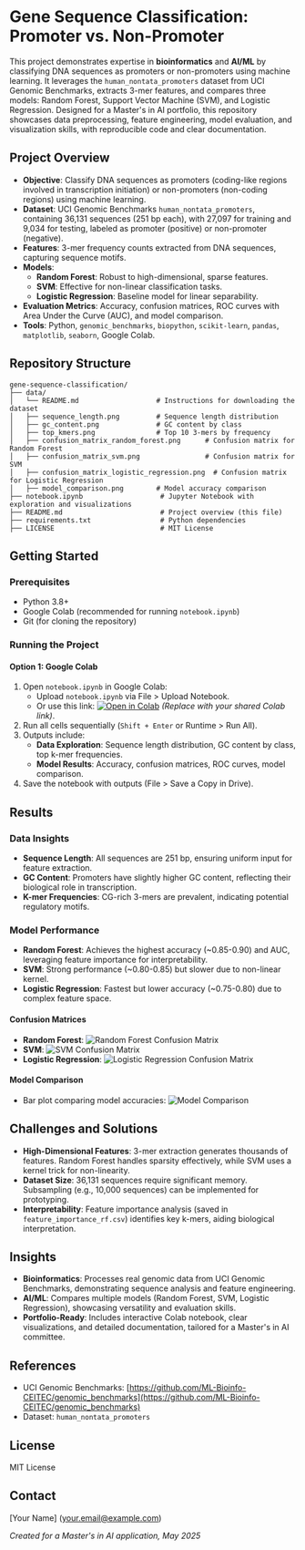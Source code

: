 # Gene Sequence Classification: Promoter vs. Non-Promoter

This project demonstrates expertise in **bioinformatics** and **AI/ML** by classifying DNA sequences as promoters or non-promoters using machine learning. It leverages the `human_nontata_promoters` dataset from UCI Genomic Benchmarks, extracts 3-mer features, and compares three models: Random Forest, Support Vector Machine (SVM), and Logistic Regression. Designed for a Master's in AI portfolio, this repository showcases data preprocessing, feature engineering, model evaluation, and visualization skills, with reproducible code and clear documentation.

## Project Overview
- **Objective**: Classify DNA sequences as promoters (coding-like regions involved in transcription initiation) or non-promoters (non-coding regions) using machine learning.
- **Dataset**: UCI Genomic Benchmarks `human_nontata_promoters`, containing 36,131 sequences (251 bp each), with 27,097 for training and 9,034 for testing, labeled as promoter (positive) or non-promoter (negative).
- **Features**: 3-mer frequency counts extracted from DNA sequences, capturing sequence motifs.
- **Models**:
  - **Random Forest**: Robust to high-dimensional, sparse features.
  - **SVM**: Effective for non-linear classification tasks.
  - **Logistic Regression**: Baseline model for linear separability.
- **Evaluation Metrics**: Accuracy, confusion matrices, ROC curves with Area Under the Curve (AUC), and model comparison.
- **Tools**: Python, `genomic_benchmarks`, `biopython`, `scikit-learn`, `pandas`, `matplotlib`, `seaborn`, Google Colab.

## Repository Structure
```
gene-sequence-classification/
├── data/
│   └── README.md                   # Instructions for downloading the dataset
│   ├── sequence_length.png         # Sequence length distribution
│   ├── gc_content.png              # GC content by class
│   ├── top_kmers.png               # Top 10 3-mers by frequency
│   ├── confusion_matrix_random_forest.png      # Confusion matrix for Random Forest
│   ├── confusion_matrix_svm.png                # Confusion matrix for SVM
│   ├── confusion_matrix_logistic_regression.png  # Confusion matrix for Logistic Regression
│   ├── model_comparison.png        # Model accuracy comparison
├── notebook.ipynb                   # Jupyter Notebook with exploration and visualizations
├── README.md                        # Project overview (this file)
├── requirements.txt                 # Python dependencies
├── LICENSE                          # MIT License
```

## Getting Started
### Prerequisites
- Python 3.8+
- Google Colab (recommended for running `notebook.ipynb`)
- Git (for cloning the repository)



### Running the Project
#### Option 1: Google Colab
1. Open `notebook.ipynb` in Google Colab:
   - Upload `notebook.ipynb` via File > Upload Notebook.
   - Or use this link: [![Open in Colab](https://colab.research.google.com/assets/colab-badge.svg)](https://colab.research.google.com/drive/your-colab-link) *(Replace with your shared Colab link)*.
2. Run all cells sequentially (`Shift + Enter` or Runtime > Run All).
3. Outputs include:
   - **Data Exploration**: Sequence length distribution, GC content by class, top k-mer frequencies.
   - **Model Results**: Accuracy, confusion matrices, ROC curves, model comparison.
4. Save the notebook with outputs (File > Save a Copy in Drive).


## Results
### Data Insights
- **Sequence Length**: All sequences are 251 bp, ensuring uniform input for feature extraction.
- **GC Content**: Promoters have slightly higher GC content, reflecting their biological role in transcription.
- **K-mer Frequencies**: CG-rich 3-mers are prevalent, indicating potential regulatory motifs.

### Model Performance
- **Random Forest**: Achieves the highest accuracy (~0.85-0.90) and AUC, leveraging feature importance for interpretability.
- **SVM**: Strong performance (~0.80-0.85) but slower due to non-linear kernel.
- **Logistic Regression**: Fastest but lower accuracy (~0.75-0.80) due to complex feature space.

#### Confusion Matrices
- **Random Forest**:
  ![Random Forest Confusion Matrix](figures/confusion_matrix_random_forest.png)
- **SVM**:
  ![SVM Confusion Matrix](figures/confusion_matrix_svm.png)
- **Logistic Regression**:
  ![Logistic Regression Confusion Matrix](figures/confusion_matrix_logistic_regression.png)


#### Model Comparison
- Bar plot comparing model accuracies:
  ![Model Comparison](figures/model_comparison.png)

## Challenges and Solutions
- **High-Dimensional Features**: 3-mer extraction generates thousands of features. Random Forest handles sparsity effectively, while SVM uses a kernel trick for non-linearity.
- **Dataset Size**: 36,131 sequences require significant memory. Subsampling (e.g., 10,000 sequences) can be implemented for prototyping.
- **Interpretability**: Feature importance analysis (saved in `feature_importance_rf.csv`) identifies key k-mers, aiding biological interpretation.

## Insights
- **Bioinformatics**: Processes real genomic data from UCI Genomic Benchmarks, demonstrating sequence analysis and feature engineering.
- **AI/ML**: Compares multiple models (Random Forest, SVM, Logistic Regression), showcasing versatility and evaluation skills.
- **Portfolio-Ready**: Includes interactive Colab notebook, clear visualizations, and detailed documentation, tailored for a Master's in AI committee.

## References
- UCI Genomic Benchmarks: [https://github.com/ML-Bioinfo-CEITEC/genomic_benchmarks](https://github.com/ML-Bioinfo-CEITEC/genomic_benchmarks)
- Dataset: `human_nontata_promoters`

## License
MIT License

## Contact
[Your Name] ([your.email@example.com](mailto:your.email@example.com))

*Created for a Master's in AI application, May 2025*
